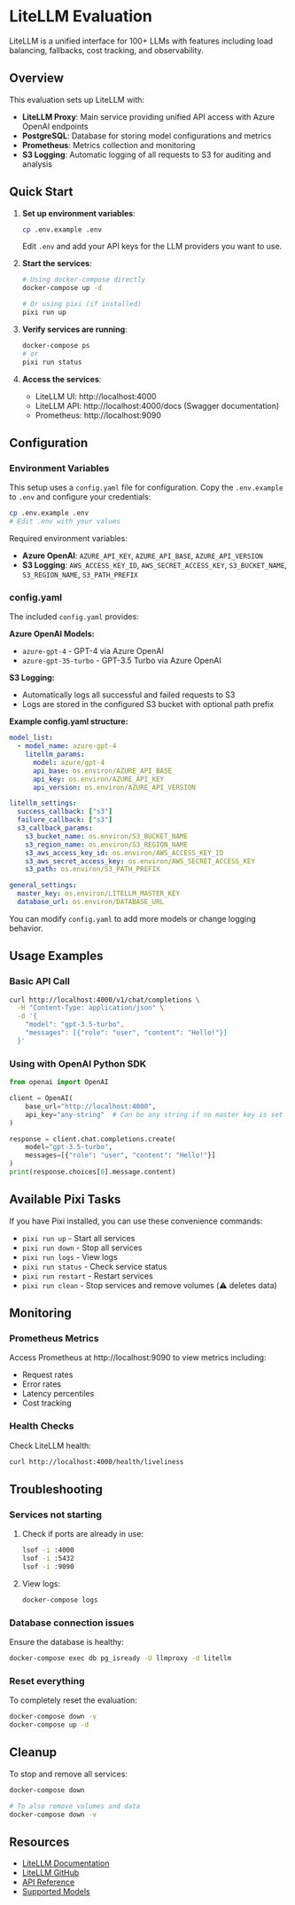 # LiteLLM Evaluation

LiteLLM is a unified interface for 100+ LLMs with features including load balancing, fallbacks, cost tracking, and observability.

## Overview

This evaluation sets up LiteLLM with:
- **LiteLLM Proxy**: Main service providing unified API access with Azure OpenAI endpoints
- **PostgreSQL**: Database for storing model configurations and metrics
- **Prometheus**: Metrics collection and monitoring
- **S3 Logging**: Automatic logging of all requests to S3 for auditing and analysis

## Quick Start

1. **Set up environment variables**:
   ```bash
   cp .env.example .env
   ```
   Edit `.env` and add your API keys for the LLM providers you want to use.

2. **Start the services**:
   ```bash
   # Using docker-compose directly
   docker-compose up -d
   
   # Or using pixi (if installed)
   pixi run up
   ```

3. **Verify services are running**:
   ```bash
   docker-compose ps
   # or
   pixi run status
   ```

4. **Access the services**:
   - LiteLLM UI: http://localhost:4000
   - LiteLLM API: http://localhost:4000/docs (Swagger documentation)
   - Prometheus: http://localhost:9090

## Configuration

### Environment Variables

This setup uses a `config.yaml` file for configuration. Copy the `.env.example` to `.env` and configure your credentials:

```bash
cp .env.example .env
# Edit .env with your values
```

Required environment variables:
- **Azure OpenAI**: `AZURE_API_KEY`, `AZURE_API_BASE`, `AZURE_API_VERSION`
- **S3 Logging**: `AWS_ACCESS_KEY_ID`, `AWS_SECRET_ACCESS_KEY`, `S3_BUCKET_NAME`, `S3_REGION_NAME`, `S3_PATH_PREFIX`

### config.yaml

The included `config.yaml` provides:

**Azure OpenAI Models:**
- `azure-gpt-4` - GPT-4 via Azure OpenAI
- `azure-gpt-35-turbo` - GPT-3.5 Turbo via Azure OpenAI

**S3 Logging:**
- Automatically logs all successful and failed requests to S3
- Logs are stored in the configured S3 bucket with optional path prefix

**Example config.yaml structure:**
```yaml
model_list:
  - model_name: azure-gpt-4
    litellm_params:
      model: azure/gpt-4
      api_base: os.environ/AZURE_API_BASE
      api_key: os.environ/AZURE_API_KEY
      api_version: os.environ/AZURE_API_VERSION

litellm_settings:
  success_callback: ["s3"]
  failure_callback: ["s3"]
  s3_callback_params:
    s3_bucket_name: os.environ/S3_BUCKET_NAME
    s3_region_name: os.environ/S3_REGION_NAME
    s3_aws_access_key_id: os.environ/AWS_ACCESS_KEY_ID
    s3_aws_secret_access_key: os.environ/AWS_SECRET_ACCESS_KEY
    s3_path: os.environ/S3_PATH_PREFIX

general_settings:
  master_key: os.environ/LITELLM_MASTER_KEY
  database_url: os.environ/DATABASE_URL
```

You can modify `config.yaml` to add more models or change logging behavior.

## Usage Examples

### Basic API Call

```bash
curl http://localhost:4000/v1/chat/completions \
  -H "Content-Type: application/json" \
  -d '{
    "model": "gpt-3.5-turbo",
    "messages": [{"role": "user", "content": "Hello!"}]
  }'
```

### Using with OpenAI Python SDK

```python
from openai import OpenAI

client = OpenAI(
    base_url="http://localhost:4000",
    api_key="any-string"  # Can be any string if no master key is set
)

response = client.chat.completions.create(
    model="gpt-3.5-turbo",
    messages=[{"role": "user", "content": "Hello!"}]
)
print(response.choices[0].message.content)
```

## Available Pixi Tasks

If you have Pixi installed, you can use these convenience commands:

- `pixi run up` - Start all services
- `pixi run down` - Stop all services
- `pixi run logs` - View logs
- `pixi run status` - Check service status
- `pixi run restart` - Restart services
- `pixi run clean` - Stop services and remove volumes (⚠️ deletes data)

## Monitoring

### Prometheus Metrics

Access Prometheus at http://localhost:9090 to view metrics including:
- Request rates
- Error rates
- Latency percentiles
- Cost tracking

### Health Checks

Check LiteLLM health:
```bash
curl http://localhost:4000/health/liveliness
```

## Troubleshooting

### Services not starting

1. Check if ports are already in use:
   ```bash
   lsof -i :4000
   lsof -i :5432
   lsof -i :9090
   ```

2. View logs:
   ```bash
   docker-compose logs
   ```

### Database connection issues

Ensure the database is healthy:
```bash
docker-compose exec db pg_isready -U llmproxy -d litellm
```

### Reset everything

To completely reset the evaluation:
```bash
docker-compose down -v
docker-compose up -d
```

## Cleanup

To stop and remove all services:
```bash
docker-compose down

# To also remove volumes and data
docker-compose down -v
```

## Resources

- [LiteLLM Documentation](https://docs.litellm.ai/)
- [LiteLLM GitHub](https://github.com/BerriAI/litellm)
- [API Reference](https://docs.litellm.ai/docs/proxy/endpoints)
- [Supported Models](https://docs.litellm.ai/docs/providers)
